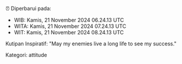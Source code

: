 ⏰ Diperbarui pada:
- WIB: Kamis, 21 November 2024 06.24.13 UTC
- WITA: Kamis, 21 November 2024 07.24.13 UTC
- WIT: Kamis, 21 November 2024 08.24.13 UTC

Kutipan Inspiratif:
"May my enemies live a long life to see my success."


Kategori: attitude

